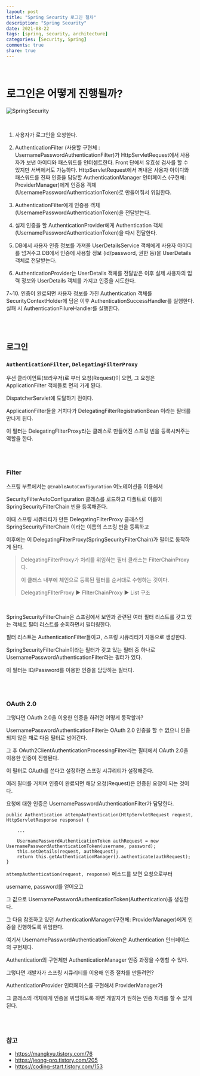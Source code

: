 ```yaml
---
layout: post
title: "Spring Security 로그인 절차"
description: "Spring Security"
date: 2021-08-22
tags: [spring, security, architecture]
categories: [Security, Spring]
comments: true
share: true
---
```




<br />



# 로그인은 어떻게 진행될까?      

![SpringSecurity](https://user-images.githubusercontent.com/33855307/130346760-f38deeb1-6f0d-4291-b129-1d36f620eb9e.jpeg)



<br />



1. 사용자가 로그인을 요청한다. 



2. AuthenticationFilter (사용할 구현체 : UsernamePasswordAuthenticationFilter)가 HttpServletRequest에서 사용자가 보낸 아이디와 패스워드를 인터셉트한다.
Front 단에서 유효성 검사를 할 수 있지만 서버에서도 가능하다.
HttpServletRequest에서 꺼내온 사용자 아이디와 패스워드를
진짜 인증을 담당할 AuthenticationManager 인터페이스 (구현체: ProviderManager)에게
인증용 객체(UsernamePasswordAuthenticationToken)로 만들어줘서 위임한다.



3. AuthenticationFilter에게 인증용 객체(UsernamePasswordAuthenticationToken)을 전달받는다.



4. 실제 인증을 할 AuthenticationProvider에게 Authentication 객체 (UsernamePasswordAuthenticationToken)을 다시 전달한다.



5. DB에서 사용자 인증 정보를 가져올 UserDetailsService 객체에게 사용자 아이디를 넘겨주고
DB에서 인증에 사용할 정보 (id/password, 권한 등)을 UserDetails 객체로 전달받는다.



6. AuthenticationProvider는 UserDetails 객체를 전달받은 이후 실제 사용자의 입력 정보와 UserDetails 객체를 가지고 인증을 시도한다.



7~10. 인증이 완료되면 사용자 정보를 가진 Authentication 객체를 SecurityContextHolder에 담은 이후 AuthenticationSuccessHandler를 실행한다.
실패 시 AuthenticationFilureHandler를 실행한다.





<br />      
<br />






## 로그인  

###  `AuthenticationFilter`, `DelegatingFilterProxy`

우선 클라이언트(브라우저)로 부터 요청(Request)이 오면, 그 요청은 ApplicationFilter 객체들로 먼저 가게 된다. 

DispatcherServlet에 도달하기 전이다. 
<br />


ApplicationFilter들을 거치다가 DelegatingFilterRegistrationBean 이라는 필터를 만나게 된다.

이 필터는 DelegatingFIlterProxy라는 클래스로 만들어진 스프링 빈을 등록시켜주는 역할을 한다.



<br />
<br />


### Filter 

스프링 부트에서는 `@EnableAutoConfiguration` 어노테이션을 이용해서 

SecurityFilterAutoConfiguration 클래스를 로드하고 디폴트로 이름이 SpringSecurityFilterChain 빈을 등록해준다. 

이때 스프링 시큐리티가 만든 DelegatingFilterProxy 클래스인 SpringSecurityFilterChain 이라는 이름의 스프링 빈을 등록하고 

이후에는 이 DelegatingFilterProxy(SpringSecurityFilterChain)가 필터로 동작하게 된다. 



> DelegatingFilterProxy가 처리를 위임하는 필터 클래스는 FilterChainProxy다. 
>
> 이 클래스 내부에 체인으로 등록된 필터를 순서대로 수행하는 것이다.
>
> DelegatingFIlterProxy ▶️ FIlterChainProxy ▶️ List 구조 


<br />

SpringSecurityFilterChain은 스프링에서 보안과 관련된 여러 필터 리스트를 갖고 있는 객체로 필터 리스트를 순회하면서 필터링한다.

필터 리스트는 AuthenticationFilter들이고, 스프링 시큐리티가 자동으로 생성한다. 



SpringSecurityFilterChain이라는 필터가 갖고 있는 필터 중 하나로 UsernamePasswordAuthenticationFilter라는 필터가 있다.

이 필터는 ID/Password를 이용한 인증을 담당하는 필터다.


<br />
<br />




### OAuth 2.0 

그렇다면 OAuth 2.0을 이용한 인증을 하려면 어떻게 동작할까?

UsernamePasswordAuthenticationFilter는 OAuth 2.0 인증을 할 수 없으니 인증되지 않은 채로 다음 필터로 넘어간다. 

그 후 OAuth2ClientAuthenticationProcessingFilter라는 필터에서 OAuth 2.0을 이용한 인증이 진행된다. 

이 필터로 OAuth를 쓴다고 설정하면 스프링 시큐리티가 설정해준다. 
<br />




여러 필터를 거치며 인증이 완료되면 해당 요청(Request)은 인증된 요청이 되는 것이다. 

요청에 대한 인증은 UsernamePasswordAuthenticationFilter가 담당한다.



```
public Authentication attempAuthentication(HttpServletRequest request, HttpServletResponse response) {
	
	...
	
	UsernamePasswordAuthenticationToken authRequest = new UsernamePasswordAuthenticationToken(username, password);
	this.setDetails(request, authRequest);
	return this.getAuthenticationManager().authenticate(authRequest);
}
```





`attempAuthentication(request, response)` 메소드를 보면 요청으로부터

username, password를 얻어오고

그 값으로 UsernamePasswordAuthenticationToken(Authentication)을 생성한다. 

그 다음 참조하고 있던 AuthenticationManager(구현체: ProviderManager)에게 인증을 진행하도록 위임한다.
<br />


여기서 UsernamePasswordAuthenticationToken은 Authentication 인터페이스의 구현체다. 

Authentication의 구현체만 AuthenticationManager 인증 과정을 수행할 수 있다.
<br />




그렇다면 개발자가 스프링 시큐리티를 이용해 인증 절차를 만들려면? 

AuthenticationProvider 인터페이스를 구현해서 ProviderManager가 

그 클래스의 객체에게 인증을 위임하도록 하면 개발자가 원하는 인증 처리를 할 수 있게 된다.


<br />
<br />



### 참고
* <https://mangkyu.tistory.com/76>
* <https://jeong-pro.tistory.com/205>
* <https://coding-start.tistory.com/153>

<br />
